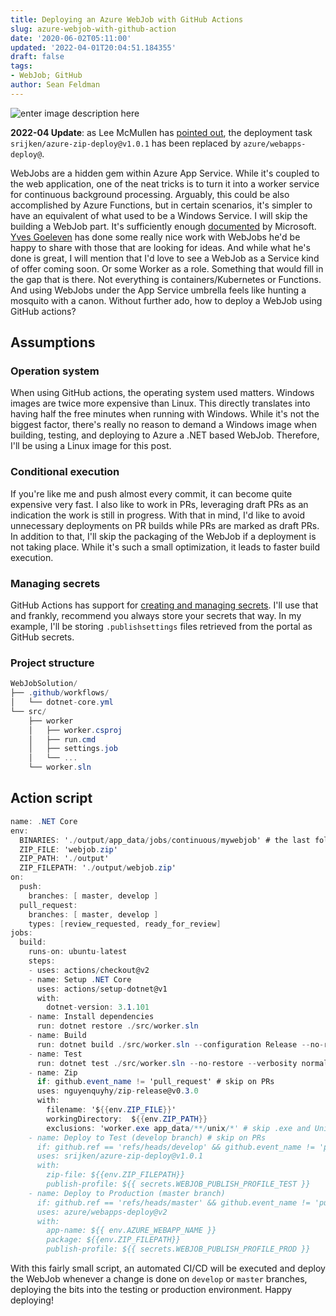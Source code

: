 ```yaml
---
title: Deploying an Azure WebJob with GitHub Actions
slug: azure-webjob-with-github-action
date: '2020-06-02T05:11:00'
updated: '2022-04-01T20:04:51.184355'
draft: false
tags:
- WebJob; GitHub
author: Sean Feldman
---
```

![enter image description here][1]

**2022-04 Update**: as Lee McMullen has [pointed out][2], the deployment task `srijken/azure-zip-deploy@v1.0.1` has been replaced by `azure/webapps-deploy@`.

WebJobs are a hidden gem within Azure App Service. While it's coupled to the web application, one of the neat tricks is to turn it into a worker service for continuous background processing. Arguably, this could be also accomplished by Azure Functions, but in certain scenarios, it's simpler to have an equivalent of what used to be a Windows Service. I will skip the building a WebJob part. It's sufficiently enough [documented](https://docs.microsoft.com/en-us/azure/app-service/webjobs-create) by Microsoft. [Yves Goeleven](https://twitter.com/yvesgoeleven) has done some really nice work with WebJobs he'd be happy to share with those that are looking for ideas. And while what he's done is great, I will mention that I'd love to see a WebJob as a Service kind of offer coming soon. Or some Worker as a role. Something that would fill in the gap that is there. Not everything is containers/Kubernetes or Functions. And using WebJobs under the App Service umbrella feels like hunting a mosquito with a canon. Without further ado, how to deploy a WebJob using GitHub actions?

## Assumptions

### Operation system

When using GitHub actions, the operating system used matters. Windows images are twice more expensive than Linux. This directly translates into having half the free minutes when running with Windows. While it's not the biggest factor, there's really no reason to demand a Windows image when building, testing, and deploying to Azure a .NET based WebJob. Therefore, I'll be using a Linux image for this post.

### Conditional execution

If you're like me and push almost every commit, it can become quite expensive very fast. I also like to work in PRs, leveraging draft PRs as an indication the work is still in progress. With that in mind, I'd like to avoid unnecessary deployments on PR builds while PRs are marked as draft PRs. In addition to that, I'll skip the packaging of the WebJob if a deployment is not taking place. While it's such a small optimization, it leads to faster build execution.

### Managing secrets

GitHub Actions has support for [creating and managing secrets](https://help.github.com/en/actions/configuring-and-managing-workflows/creating-and-storing-encrypted-secrets). I'll use that and frankly, recommend you always store your secrets that way. In my example, I'll be storing `.publishsettings` files retrieved from the portal as GitHub secrets.

### Project structure

```csharp
WebJobSolution/
├── .github/workflows/
│   └── dotnet-core.yml
└── src/
    ├── worker
    │   ├── worker.csproj
    │   ├── run.cmd
    │   ├── settings.job
    │   └── ...
    └── worker.sln
```
## Action script

```csharp
name: .NET Core
env:
  BINARIES: './output/app_data/jobs/continuous/mywebjob' # the last folder name will become the webjob name in the portal
  ZIP_FILE: 'webjob.zip'
  ZIP_PATH: './output'
  ZIP_FILEPATH: './output/webjob.zip'
on:
  push:
    branches: [ master, develop ]
  pull_request:
    branches: [ master, develop ]
    types: [review_requested, ready_for_review]
jobs:
  build:
    runs-on: ubuntu-latest
    steps:
    - uses: actions/checkout@v2
    - name: Setup .NET Core
      uses: actions/setup-dotnet@v1
      with:
        dotnet-version: 3.1.101
    - name: Install dependencies
      run: dotnet restore ./src/worker.sln
    - name: Build
      run: dotnet build ./src/worker.sln --configuration Release --no-restore --output ${{env.BINARIES}}
    - name: Test
      run: dotnet test ./src/worker.sln --no-restore --verbosity normal --output ${{env.BINARIES}}
    - name: Zip
      if: github.event_name != 'pull_request' # skip on PRs
      uses: nguyenquyhy/zip-release@v0.3.0
      with:
        filename: '${{env.ZIP_FILE}}'
        workingDirectory:  ${{env.ZIP_PATH}}
        exclusions: 'worker.exe app_data/**/unix/*' # skip .exe and Unix runtime as deployment will be to a Windows App Service
    - name: Deploy to Test (develop branch) # skip on PRs
      if: github.ref == 'refs/heads/develop' && github.event_name != 'pull_request' # skip on PRs, deploy develop branch to the test environment
      uses: srijken/azure-zip-deploy@v1.0.1
      with:
        zip-file: ${{env.ZIP_FILEPATH}}
        publish-profile: ${{ secrets.WEBJOB_PUBLISH_PROFILE_TEST }}
    - name: Deploy to Production (master branch)
      if: github.ref == 'refs/heads/master' && github.event_name != 'pull_request' # skip on PRs, deploy master branch to the production environment
      uses: azure/webapps-deploy@v2
      with:
        app-name: ${{ env.AZURE_WEBAPP_NAME }}
        package: ${{env.ZIP_FILEPATH}}
        publish-profile: ${{ secrets.WEBJOB_PUBLISH_PROFILE_PROD }}
```
With this fairly small script, an automated CI/CD will be executed and deploy the WebJob whenever a change is done on `develop` or `master` branches, deploying the bits into the testing or production environment. Happy deploying!


[1]: https://aspblogs.blob.core.windows.net:443/media/sfeldman/2020/azure-webjob-with-github-action/cogwheel.jpg
[2]: https://twitter.com/leemcmullen/status/1509821581329149954
